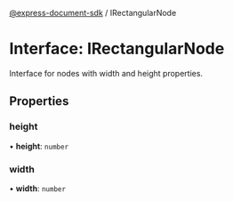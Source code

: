 [@express-document-sdk](../overview.md) / IRectangularNode

# Interface: IRectangularNode

Interface for nodes with width and height properties.

## Properties

### height

• **height**: `number`

<HorizontalLine />

### width

• **width**: `number`
